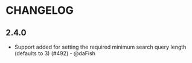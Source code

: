 # CHANGELOG

## 2.4.0

-   Support added for setting the required minimum search query length (defaults to 3) (#492) - @daFish
